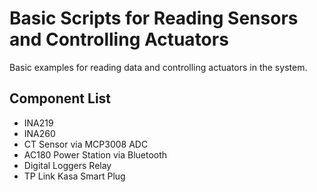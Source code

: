 # Basic Scripts for Reading Sensors and Controlling Actuators

Basic examples for reading data and controlling actuators in the system.

## Component List
* INA219
* INA260
* CT Sensor via MCP3008 ADC
* AC180 Power Station via Bluetooth
* Digital Loggers Relay
* TP Link Kasa Smart Plug